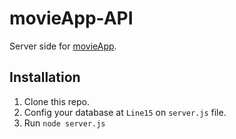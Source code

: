 # movieApp-API
Server side for [movieApp](https://github.com/criticalnooks/movieApp).

## Installation
1. Clone this repo.
2. Config your database at ```Line15``` on ```server.js``` file.
3. Run ```node server.js```
